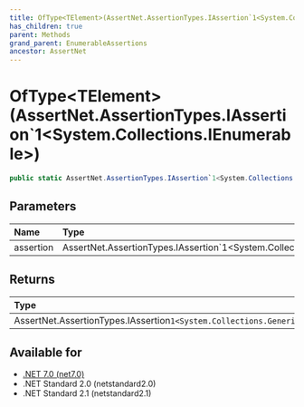 ```yaml
---
title: OfType<TElement>(AssertNet.AssertionTypes.IAssertion`1<System.Collections.IEnumerable>)
has_children: true
parent: Methods
grand_parent: EnumerableAssertions
ancestor: AssertNet
---
```

# OfType&lt;TElement&gt;(AssertNet.AssertionTypes.IAssertion`1&lt;System.Collections.IEnumerable&gt;)

```csharp
public static AssertNet.AssertionTypes.IAssertion`1<System.Collections.Generic.IEnumerable`1<TElement>> OfType<TElement>(AssertNet.AssertionTypes.IAssertion`1<System.Collections.IEnumerable> assertion);
```

## Parameters
| Name      | Type                                                                  | Description |
|:----------|:----------------------------------------------------------------------|:------------|
| assertion | AssertNet.AssertionTypes.IAssertion`1<System.Collections.IEnumerable> |             |


## Returns
| Type                                                                                      | Description |
|:------------------------------------------------------------------------------------------|:------------|
| AssertNet.AssertionTypes.IAssertion`1<System.Collections.Generic.IEnumerable`1<TElement>> |             |

## Available for
- [.NET 7.0 (net7.0)](https://versionsof.net/core/7.0/)
- .NET Standard 2.0 (netstandard2.0)
- .NET Standard 2.1 (netstandard2.1)
